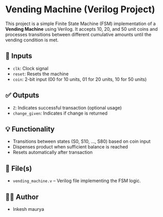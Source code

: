 # Vending Machine (Verilog Project)

This project is a simple Finite State Machine (FSM) implementation of a **Vending Machine** using Verilog. It accepts 10, 20, and 50 unit coins and processes transitions between different cumulative amounts until the vending condition is met.

## 🔧 Inputs
- `clk`: Clock signal
- `reset`: Resets the machine
- `coin`: 2-bit input (00 for 10 units, 01 for 20 units, 10 for 50 units)

## ✅ Outputs
- `Z`: Indicates successful transaction (optional usage)
- `change_given`: Indicates if change is returned

## 💡 Functionality
- Transitions between states (S0, S10, ..., S80) based on coin input
- Dispenses product when sufficient balance is reached
- Resets automatically after transaction

## 📁 File(s)
- `vending_machine.v` – Verilog file implementing the FSM logic.

## 👨‍💻 Author
- Inkesh maurya


